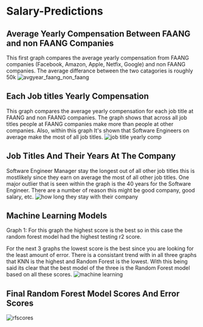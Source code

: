 # Salary-Predictions

## Average Yearly Compensation Between FAANG and non FAANG Companies
This first graph compares the average yearly compensation from FAANG companies (Facebook, Amazon, Apple, Netfix, Google) and non FAANG companies. The average differance between the two catagories is roughly 50k
![avgyear_faang_non_faang](https://user-images.githubusercontent.com/88803320/140601802-4e11915e-b703-4c55-bda8-eb273e8b73e2.png)


## Each Job titles Yearly Compensation
This graph compares the average yearly compensation for each job title at FAANG and non FAANG companies. The graph shows that across all job titles people at FAANG companies make more than people at other companies. Also, within this graph It's shown that Software Engineers on average make the most of all job titles. 
![job title yearly comp](https://user-images.githubusercontent.com/88803320/140601734-eb71772a-cf25-4211-ae72-17628216078d.png)


## Job Titles And Their Years At The Company
Software Engineer Manager stay the longest out of all other job titles this is mostlikely since they earn on average the most of all other job titles. One major outlier that is seen within the graph is the 40 years for the Software Engineer. There are a number of reason this might be good company, good salary, etc. 
![how long they stay with their company](https://user-images.githubusercontent.com/88803320/140601911-79c36c6e-3a0d-47d5-ac43-10d355a954cd.png)

## Machine Learning Models
Graph 1: For this graph the highest score is the best so in this case the random forest model had the highest testing r2 score.

For the next 3 graphs the lowest score is the best since you are looking for the least amount of error. There is a consistant trend
with in all three graphs that KNN is the highest and Random Forest is the lowest. With this being said its clear that the best model 
of the three is the Random Forest model based on all these scores.
![machine learning](https://user-images.githubusercontent.com/88803320/140601964-9b6d91a1-c3b4-40e5-8a54-5a7e61537eb8.png)

## Final Random Forest Model Scores And Error Scores
![rfscores](https://user-images.githubusercontent.com/88803320/140602023-88c68baf-0cb7-4732-bf8d-e672fe7152c9.JPG)
